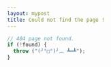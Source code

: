 ```yaml
---
layout: mypost
title: Could not find the page !
---
```


```js
// 404 page not found.
if (!found) {
  throw ("(╯°□°)╯︵ ┻━┻");
}
```

